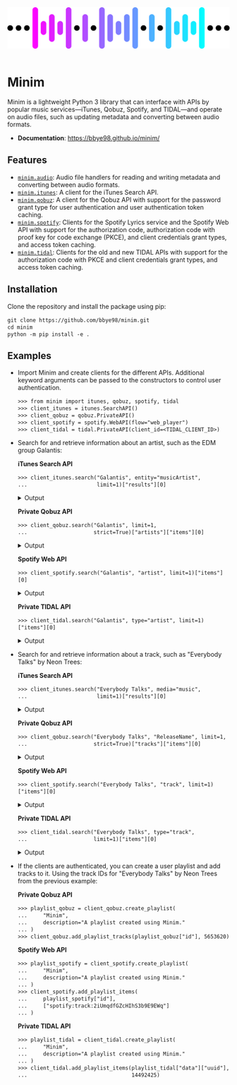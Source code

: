 <picture>
  <source media="(prefers-color-scheme: dark)" 
   srcset="https://raw.githubusercontent.com/bbye98/minim/main/assets/logo_dark.svg">
  <source media="(prefers-color-scheme: light)" 
   srcset="https://raw.githubusercontent.com/bbye98/minim/main/assets/logo_light.svg">
  <img alt="minim logo" 
   src="https://raw.githubusercontent.com/bbye98/minim/main/assets/logo_light.svg">
</picture>
<br></br>

# Minim

Minim is a lightweight Python 3 library that can interface with APIs 
by popular music services—iTunes, Qobuz, Spotify, and TIDAL—and operate 
on audio files, such as updating metadata and converting between audio
formats.

* **Documentation**: https://bbye98.github.io/minim/

## Features

* [`minim.audio`](https://github.com/bbye98/minim/blob/main/src/minim/audio.py):
  Audio file handlers for reading and writing metadata and converting
  between audio formats.
* [`minim.itunes`](https://github.com/bbye98/minim/blob/main/src/minim/itunes.py):
  A client for the iTunes Search API.
* [`minim.qobuz`](https://github.com/bbye98/minim/blob/main/src/minim/qobuz.py):
  A client for the Qobuz API with support for the password grant type 
  for user authentication and user authentication token caching.
* [`minim.spotify`](https://github.com/bbye98/minim/blob/main/src/minim/spotify.py):
  Clients for the Spotify Lyrics service and the Spotify Web API with
  support for the authorization code, authorization code with proof key
  for code exchange (PKCE), and client credentials grant types, and
  access token caching.
* [`minim.tidal`](https://github.com/bbye98/minim/blob/main/src/minim/tidal.py):
  Clients for the old and new TIDAL APIs with support for the 
  authorization code with PKCE and client credentials grant types, and
  access token caching.

## Installation

Clone the repository and install the package using pip:

    git clone https://github.com/bbye98/minim.git
    cd minim
    python -m pip install -e .

## Examples

- Import Minim and create clients for the different APIs. Additional 
  keyword arguments can be passed to the constructors to control user
  authentication.

      >>> from minim import itunes, qobuz, spotify, tidal
      >>> client_itunes = itunes.SearchAPI()
      >>> client_qobuz = qobuz.PrivateAPI()
      >>> client_spotify = spotify.WebAPI(flow="web_player")
      >>> client_tidal = tidal.PrivateAPI(client_id=<TIDAL_CLIENT_ID>)

- Search for and retrieve information about an artist, such as the EDM 
  group Galantis:

  **iTunes Search API**

      >>> client_itunes.search("Galantis", entity="musicArtist", 
      ...                      limit=1)["results"][0]

  <details>
  <summary>Output</summary>

      {
        "wrapperType": "artist",
        "artistType": "Artist",
        "artistName": "Galantis",
        "artistLinkUrl": "https://music.apple.com/us/artist/galantis/543322169?uo=4",
        "artistId": 543322169,
        "amgArtistId": 2616267,
        "primaryGenreName": "Dance",
        "primaryGenreId": 17
      }

  </details>

  **Private Qobuz API**

      >>> client_qobuz.search("Galantis", limit=1, 
      ...                     strict=True)["artists"]["items"][0]

  <details>
  <summary>Output</summary>

      {
        "picture": "https://static.qobuz.com/images/artists/covers/small/8dcf30e5c8e30281ecbb13b0886426c8.jpg",
        "image": {
          "small": "https://static.qobuz.com/images/artists/covers/small/8dcf30e5c8e30281ecbb13b0886426c8.jpg",
          "medium": "https://static.qobuz.com/images/artists/covers/medium/8dcf30e5c8e30281ecbb13b0886426c8.jpg",
          "large": "https://static.qobuz.com/images/artists/covers/large/8dcf30e5c8e30281ecbb13b0886426c8.jpg",
          "extralarge": "https://static.qobuz.com/images/artists/covers/large/8dcf30e5c8e30281ecbb13b0886426c8.jpg",
          "mega": "https://static.qobuz.com/images/artists/covers/large/8dcf30e5c8e30281ecbb13b0886426c8.jpg"
        },
        "name": "Galantis",
        "slug": "galantis",
        "albums_count": 126,
        "id": 865362
      }
  
  </details>

  **Spotify Web API**

      >>> client_spotify.search("Galantis", "artist", limit=1)["items"][0]

  <details>
  <summary>Output</summary>

      {
        "external_urls": {
          "spotify": "https://open.spotify.com/artist/4sTQVOfp9vEMCemLw50sbu"
        },
        "followers": {
          "href": null,
          "total": 3373205
        },
        "genres": [
          "dance pop",
          "edm",
          "pop",
          "pop dance"
        ],
        "href": "https://api.spotify.com/v1/artists/4sTQVOfp9vEMCemLw50sbu",
        "id": "4sTQVOfp9vEMCemLw50sbu",
        "images": [
          {
            "height": 640,
            "url": "https://i.scdn.co/image/ab6761610000e5eb7bda087d6fb48d481efd3344",
            "width": 640
          },
          {
            "height": 320,
            "url": "https://i.scdn.co/image/ab676161000051747bda087d6fb48d481efd3344",
            "width": 320
          },
          {
            "height": 160,
            "url": "https://i.scdn.co/image/ab6761610000f1787bda087d6fb48d481efd3344",
            "width": 160
          }
        ],
        "name": "Galantis",
        "popularity": 67,
        "type": "artist",
        "uri": "spotify:artist:4sTQVOfp9vEMCemLw50sbu"
      }
  
  </details>

  **Private TIDAL API**
    
      >>> client_tidal.search("Galantis", type="artist", limit=1)["items"][0]

  <details>
  <summary>Output</summary>

      {
        "id": 4676988,
        "name": "Galantis",
        "artistTypes": [
          "ARTIST",
          "CONTRIBUTOR"
        ],
        "url": "http://www.tidal.com/artist/4676988",
        "picture": "a627e21c-60f7-4e90-b2bb-e50b178c4f0b",
        "popularity": 72,
        "artistRoles": [
          {
            "categoryId": -1,
            "category": "Artist"
          },
          {
            "categoryId": 11,
            "category": "Performer"
          },
          {
            "categoryId": 3,
            "category": "Engineer"
          },
          {
            "categoryId": 10,
            "category": "Production team"
          },
          {
            "categoryId": 1,
            "category": "Producer"
          },
          {
            "categoryId": 2,
            "category": "Songwriter"
          }
        ],
        "mixes": {
          "ARTIST_MIX": "000202a7e72fd90d0c0df2ed56ddea"
        }
      }
  
  </details>

- Search for and retrieve information about a track, such as "Everybody Talks" by Neon Trees:

  **iTunes Search API**

      >>> client_itunes.search("Everybody Talks", media="music", 
      ...                      limit=1)["results"][0]

  <details>
  <summary>Output</summary>

      {
        "wrapperType": "track",
        "kind": "song",
        "artistId": 350172836,
        "collectionId": 1443469527,
        "trackId": 1443469581,
        "artistName": "Neon Trees",
        "collectionName": "Picture Show",
        "trackName": "Everybody Talks",
        "collectionCensoredName": "Picture Show",
        "trackCensoredName": "Everybody Talks",
        "artistViewUrl": "https://music.apple.com/us/artist/neon-trees/350172836?uo=4",
        "collectionViewUrl": "https://music.apple.com/us/album/everybody-talks/1443469527?i=1443469581&uo=4",
        "trackViewUrl": "https://music.apple.com/us/album/everybody-talks/1443469527?i=1443469581&uo=4",
        "previewUrl": "https://audio-ssl.itunes.apple.com/itunes-assets/AudioPreview122/v4/5c/29/bf/5c29bf6b-ca2c-4e8b-2be6-c51a282c7dae/mzaf_1255557534804450018.plus.aac.p.m4a",
        "artworkUrl30": "https://is1-ssl.mzstatic.com/image/thumb/Music115/v4/80/e3/95/80e39565-35f9-2496-c6f8-6572490c4a7b/12UMGIM12509.rgb.jpg/30x30bb.jpg",
        "artworkUrl60": "https://is1-ssl.mzstatic.com/image/thumb/Music115/v4/80/e3/95/80e39565-35f9-2496-c6f8-6572490c4a7b/12UMGIM12509.rgb.jpg/60x60bb.jpg",
        "artworkUrl100": "https://is1-ssl.mzstatic.com/image/thumb/Music115/v4/80/e3/95/80e39565-35f9-2496-c6f8-6572490c4a7b/12UMGIM12509.rgb.jpg/100x100bb.jpg",
        "collectionPrice": 6.99,
        "trackPrice": 1.29,
        "releaseDate": "2011-12-19T12:00:00Z",
        "collectionExplicitness": "explicit",
        "trackExplicitness": "explicit",
        "discCount": 1,
        "discNumber": 1,
        "trackCount": 12,
        "trackNumber": 3,
        "trackTimeMillis": 177280,
        "country": "USA",
        "currency": "USD",
        "primaryGenreName": "Alternative",
        "contentAdvisoryRating": "Explicit",
        "isStreamable": true
      }

  </details>

  **Private Qobuz API**

      >>> client_qobuz.search("Everybody Talks", "ReleaseName", limit=1, 
      ...                     strict=True)["tracks"]["items"][0]

  <details>
  <summary>Output</summary>

      {
        "maximum_bit_depth": 16,
        "copyright": "\u2117 2011 UMG Recordings, Inc.",
        "performers": "Justin Meldal-Johnsen, Producer, Guitar, Additional Keyboards, Percussion, Programmer, AssociatedPerformer - Tim Pagnotta, ComposerLyricist - Greg Collins, Engineer, StudioPersonnel - Wesley Seidman, Asst. Recording Engineer, StudioPersonnel - Tyler Glenn, ComposerLyricist - Neon Trees, MainArtist - Matt Wiggers, Asst. Recording Engineer, StudioPersonnel - Bill Bush, Mixer, StudioPersonnel",
        "audio_info": {
          "replaygain_track_peak": 0.999969,
          "replaygain_track_gain": -11.63
        },
        "performer": {
          "name": "Neon Trees",
          "id": 470727
        },
        "album": {
          "image": {
            "small": "https://static.qobuz.com/images/covers/42/54/0060252795442_230.jpg",
            "thumbnail": "https://static.qobuz.com/images/covers/42/54/0060252795442_50.jpg",
            "large": "https://static.qobuz.com/images/covers/42/54/0060252795442_600.jpg"
          },
          "maximum_bit_depth": 16,
          "media_count": 1,
          "artist": {
            "image": null,
            "name": "Neon Trees",
            "id": 470727,
            "albums_count": 42,
            "slug": "neon-trees",
            "picture": null
          },
          "upc": "0060252795442",
          "released_at": 1325372400,
          "label": {
            "name": "Mercury Records",
            "id": 17487,
            "albums_count": 774,
            "supplier_id": 1,
            "slug": "mercury-records"
          },
          "title": "Picture Show",
          "qobuz_id": 5653617,
          "version": null,
          "duration": 2785,
          "parental_warning": true,
          "tracks_count": 11,
          "popularity": 0,
          "genre": {
            "path": [112, 119, 113],
            "color": "#0070ef",
            "name": "Alternative & Indie",
            "id": 113,
            "slug": "alternatif-et-inde"
          },
          "maximum_channel_count": 2,
          "id": "0060252795442",
          "maximum_sampling_rate": 44.1,
          "previewable": true,
          "sampleable": true,
          "displayable": true,
          "streamable": true,
          "streamable_at": 1683529200,
          "downloadable": false,
          "purchasable_at": null,
          "purchasable": false,
          "release_date_original": "2012-01-01",
          "release_date_download": "2012-01-01",
          "release_date_stream": "2012-01-01",
          "release_date_purchase": "2012-01-01",
          "hires": false,
          "hires_streamable": false
        },
        "work": null,
        "composer": {
          "name": "Tyler Glenn",
          "id": 583118
        },
        "isrc": "USUM71119189",
        "title": "Everybody Talks",
        "version": "Album Version",
        "duration": 177,
        "parental_warning": true,
        "track_number": 3,
        "maximum_channel_count": 2,
        "id": 5653620,
        "media_number": 1,
        "maximum_sampling_rate": 44.1,
        "release_date_original": null,
        "release_date_download": null,
        "release_date_stream": null,
        "release_date_purchase": null,
        "purchasable": true,
        "streamable": true,
        "previewable": true,
        "sampleable": true,
        "downloadable": true,
        "displayable": true,
        "purchasable_at": 1683702000,
        "streamable_at": 1683529200,
        "hires": false,
        "hires_streamable": false
      }
  
  </details>

  **Spotify Web API**

      >>> client_spotify.search("Everybody Talks", "track", limit=1)["items"][0]

  <details>
  <summary>Output</summary>

      {
        "album": {
          "album_type": "album",
          "artists": [
            {
              "external_urls": {
                "spotify": "https://open.spotify.com/artist/0RpddSzUHfncUWNJXKOsjy"
              },
              "href": "https://api.spotify.com/v1/artists/0RpddSzUHfncUWNJXKOsjy",
              "id": "0RpddSzUHfncUWNJXKOsjy",
              "name": "Neon Trees",
              "type": "artist",
              "uri": "spotify:artist:0RpddSzUHfncUWNJXKOsjy"
            }
          ],
          "available_markets": [
            "AR", "AU", "AT", "BE", "BO", "BR", "BG", 
            "CA", "CL", "CO", "CR", "CY", "CZ", "DK",
            "DO", "DE", "EC", "EE", "SV", "FI", "FR", 
            "GR", "GT", "HN", "HK", "HU", "IS", "IE", 
            "IT", "LV", "LT", "LU", "MY", "MT", "NL", 
            "NZ", "NI", "NO", "PA", "PY", "PE", "PH", 
            "PL", "PT", "SG", "SK", "ES", "SE", "CH", 
            "TW", "TR", "UY", "US", "GB", "AD", "LI", 
            "MC", "ID", "TH", "VN", "RO", "IL", "ZA", 
            "SA", "AE", "BH", "QA", "OM", "KW", "EG", 
            "TN", "LB", "JO", "PS", "IN", "BY", "KZ", 
            "MD", "UA", "AL", "BA", "HR", "ME", "MK", 
            "RS", "SI", "KR", "BD", "PK", "LK", "GH",
            "KE", "NG", "TZ", "UG", "AG", "AM", "BS", 
            "BB", "BZ", "BT", "BW", "BF", "CV", "CW", 
            "DM", "FJ", "GM", "GD", "GW", "GY", "HT", 
            "JM", "KI", "LS", "LR", "MW", "MV", "ML", 
            "MH", "FM", "NA", "NR", "NE", "PW", "PG", 
            "WS", "ST", "SN", "SC", "SL", "SB", "KN", 
            "LC", "VC", "SR", "TL", "TO", "TT", "TV", 
            "AZ", "BN", "BI", "KH", "CM", "TD", "KM", 
            "GQ", "SZ", "GA", "GN", "KG", "LA", "MO", 
            "MR", "MN", "NP", "RW", "TG", "UZ", "ZW", 
            "BJ", "MG", "MU", "MZ", "AO", "CI", "DJ", 
            "ZM", "CD", "CG", "IQ", "TJ", "VE", "XK"
          ],
          "external_urls": {
            "spotify": "https://open.spotify.com/album/0uRFz92JmjwDbZbB7hEBIr"
          },
          "href": "https://api.spotify.com/v1/albums/0uRFz92JmjwDbZbB7hEBIr",
          "id": "0uRFz92JmjwDbZbB7hEBIr",
          "images": [
            {
              "height": 640,
              "url": "https://i.scdn.co/image/ab67616d0000b2734a6c0376235e5aa44e59d2c2",
              "width": 640
            },
            {
              "height": 300,
              "url": "https://i.scdn.co/image/ab67616d00001e024a6c0376235e5aa44e59d2c2",
              "width": 300
            },
            {
              "height": 64,
              "url": "https://i.scdn.co/image/ab67616d000048514a6c0376235e5aa44e59d2c2",
              "width": 64
            }
          ],
          "name": "Picture Show",
          "release_date": "2012-01-01",
          "release_date_precision": "day",
          "total_tracks": 11,
          "type": "album",
          "uri": "spotify:album:0uRFz92JmjwDbZbB7hEBIr"
        },
        "artists": [
          {
            "external_urls": {
              "spotify": "https://open.spotify.com/artist/0RpddSzUHfncUWNJXKOsjy"
            },
            "href": "https://api.spotify.com/v1/artists/0RpddSzUHfncUWNJXKOsjy",
            "id": "0RpddSzUHfncUWNJXKOsjy",
            "name": "Neon Trees",
            "type": "artist",
            "uri": "spotify:artist:0RpddSzUHfncUWNJXKOsjy"
          }
        ],
        "available_markets": [
          "AR", "AU", "AT", "BE", "BO", "BR", "BG", 
          "CA", "CL", "CO", "CR", "CY", "CZ", "DK",
          "DO", "DE", "EC", "EE", "SV", "FI", "FR", 
          "GR", "GT", "HN", "HK", "HU", "IS", "IE", 
          "IT", "LV", "LT", "LU", "MY", "MT", "NL", 
          "NZ", "NI", "NO", "PA", "PY", "PE", "PH", 
          "PL", "PT", "SG", "SK", "ES", "SE", "CH", 
          "TW", "TR", "UY", "US", "GB", "AD", "LI", 
          "MC", "ID", "TH", "VN", "RO", "IL", "ZA", 
          "SA", "AE", "BH", "QA", "OM", "KW", "EG", 
          "TN", "LB", "JO", "PS", "IN", "BY", "KZ", 
          "MD", "UA", "AL", "BA", "HR", "ME", "MK", 
          "RS", "SI", "KR", "BD", "PK", "LK", "GH",
          "KE", "NG", "TZ", "UG", "AG", "AM", "BS", 
          "BB", "BZ", "BT", "BW", "BF", "CV", "CW", 
          "DM", "FJ", "GM", "GD", "GW", "GY", "HT", 
          "JM", "KI", "LS", "LR", "MW", "MV", "ML", 
          "MH", "FM", "NA", "NR", "NE", "PW", "PG", 
          "WS", "ST", "SN", "SC", "SL", "SB", "KN", 
          "LC", "VC", "SR", "TL", "TO", "TT", "TV", 
          "AZ", "BN", "BI", "KH", "CM", "TD", "KM", 
          "GQ", "SZ", "GA", "GN", "KG", "LA", "MO", 
          "MR", "MN", "NP", "RW", "TG", "UZ", "ZW", 
          "BJ", "MG", "MU", "MZ", "AO", "CI", "DJ", 
          "ZM", "CD", "CG", "IQ", "TJ", "VE", "XK"
        ],
        "disc_number": 1,
        "duration_ms": 177280,
        "explicit": true,
        "external_ids": {
          "isrc": "USUM71119189"
        },
        "external_urls": {
          "spotify": "https://open.spotify.com/track/2iUmqdfGZcHIhS3b9E9EWq"
        },
        "href": "https://api.spotify.com/v1/tracks/2iUmqdfGZcHIhS3b9E9EWq",
        "id": "2iUmqdfGZcHIhS3b9E9EWq",
        "is_local": false,
        "name": "Everybody Talks",
        "popularity": 81,
        "preview_url": null,
        "track_number": 3,
        "type": "track",
        "uri": "spotify:track:2iUmqdfGZcHIhS3b9E9EWq"
      }
  
  </details>

  **Private TIDAL API**
    
      >>> client_tidal.search("Everybody Talks", type="track", 
      ...                     limit=1)["items"][0]

  <details>
  <summary>Output</summary>

      {
        "id": 14492425,
        "title": "Everybody Talks",
        "duration": 177,
        "replayGain": -11.7,
        "peak": 0.999969,
        "allowStreaming": true,
        "streamReady": true,
        "adSupportedStreamReady": true,
        "djReady": true,
        "stemReady": false,
        "streamStartDate": "2012-04-17T00:00:00.000+0000",
        "premiumStreamingOnly": false,
        "trackNumber": 3,
        "volumeNumber": 1,
        "version": null,
        "popularity": 55,
        "copyright": "A Mercury Records Release; \u2117 2011 UMG Recordings, Inc.",
        "url": "http://www.tidal.com/track/14492425",
        "isrc": "USUM71119189",
        "editable": false,
        "explicit": true,
        "audioQuality": "LOSSLESS",
        "audioModes": [
          "STEREO"
        ],
        "mediaMetadata": {
          "tags": [
            "LOSSLESS"
          ]
        },
        "artist": {
          "id": 3665225,
          "name": "Neon Trees",
          "type": "MAIN",
          "picture": "e6f17398-759e-45a0-9673-6ded6811e199"
        },
        "artists": [
          {
            "id": 3665225,
            "name": "Neon Trees",
            "type": "MAIN",
            "picture": "e6f17398-759e-45a0-9673-6ded6811e199"
          }
        ],
        "album": {
          "id": 14492422,
          "title": "Picture Show",
          "cover": "1c2d7c90-034e-485a-be1f-24a669c7e6ee",
          "vibrantColor": "#f8af88",
          "videoCover": null
        },
        "mixes": {
          "TRACK_MIX": "0019768c833a193c29829e5bf473fc"
        }
      }
  
  </details>

- If the clients are authenticated, you can create a user playlist and
  add tracks to it. Using the track IDs for "Everybody Talks" by Neon
  Trees from the previous example:

  **Private Qobuz API**

      >>> playlist_qobuz = client_qobuz.create_playlist(
      ...     "Minim", 
      ...     description="A playlist created using Minim."
      ... )
      >>> client_qobuz.add_playlist_tracks(playlist_qobuz["id"], 5653620)

  **Spotify Web API**

      >>> playlist_spotify = client_spotify.create_playlist(
      ...     "Minim", 
      ...     description="A playlist created using Minim."
      ... )
      >>> client_spotify.add_playlist_items(
      ...     playlist_spotify["id"], 
      ...     ["spotify:track:2iUmqdfGZcHIhS3b9E9EWq"]
      ... )

  **Private TIDAL API**

      >>> playlist_tidal = client_tidal.create_playlist(
      ...     "Minim", 
      ...     description="A playlist created using Minim."
      ... )
      >>> client_tidal.add_playlist_items(playlist_tidal["data"]["uuid"], 
      ...                                 14492425)